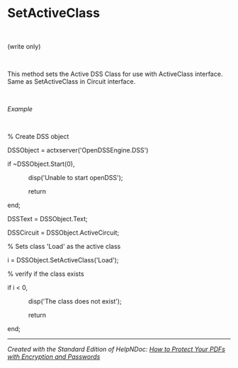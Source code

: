 # SetActiveClass

&nbsp;

(write only)

&nbsp;

This method sets the Active DSS Class for use with ActiveClass interface. Same as SetActiveClass in Circuit interface.

&nbsp;

*Example*

&nbsp;

% Create DSS object

DSSObject = actxserver('OpenDSSEngine.DSS')

if ~DSSObject.Start(0),

&nbsp; &nbsp; &nbsp; &nbsp; &nbsp; &nbsp; disp('Unable to start openDSS');

&nbsp; &nbsp; &nbsp; &nbsp; &nbsp; &nbsp; return

end;

DSSText = DSSObject.Text;

DSSCircuit = DSSObject.ActiveCircuit;

% Sets class 'Load' as the active class

i = DSSObject.SetActiveClass('Load');

% verify if the class exists

if i \< 0,

&nbsp; &nbsp; &nbsp; &nbsp; &nbsp; &nbsp; disp('The class does not exist');

&nbsp; &nbsp; &nbsp; &nbsp; &nbsp; &nbsp; return

end;

***
_Created with the Standard Edition of HelpNDoc: [How to Protect Your PDFs with Encryption and Passwords](<https://www.helpndoc.com/step-by-step-guides/how-to-generate-an-encrypted-password-protected-pdf-document/>)_

